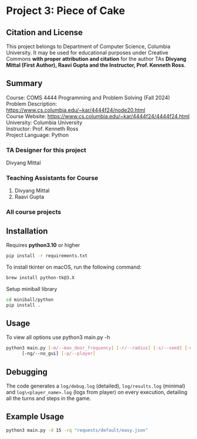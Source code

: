 # Project 3: Piece of Cake

## Citation and License
This project belongs to Department of Computer Science, Columbia University. It may be used for educational purposes under Creative Commons **with proper attribution and citation** for the author TAs **Divyang Mittal (First Author), Raavi Gupta and the Instructor, Prof. Kenneth Ross**.

## Summary

Course: COMS 4444 Programming and Problem Solving (Fall 2024)  
Problem Description: https://www.cs.columbia.edu/~kar/4444f24/node20.html  
Course Website: https://www.cs.columbia.edu/~kar/4444f24/4444f24.html
University: Columbia University  
Instructor: Prof. Kenneth Ross  
Project Language: Python

### TA Designer for this project

Divyang Mittal

### Teaching Assistants for Course
1. Divyang Mittal
2. Raavi Gupta

### All course projects

## Installation

Requires **python3.10** or higher

```bash
pip install -r requirements.txt
```

To install tkinter on macOS, run the following command:
```bash
brew install python-tk@3.X
```

Setup miniball library
```bash
cd miniball/python
pip install .
```

## Usage

To view all options use python3 main.py -h
```bash
python3 main.py [-m/--max_door_frequency] [-r/--radius] [-s/--seed] [-mz/--maze] [-sc/--scale] [-T/--turns] 
      [-ng/--no_gui] [-p/--player]
```

## Debugging

The code generates a `log/debug.log` (detailed), `log/results.log` (minimal) and `log\<player_name>.log` 
(logs from player) on every execution, detailing all the turns and steps in the game.

## Example Usage
```bash
python3 main.py -d 15 -rq "requests/default/easy.json"
``` 